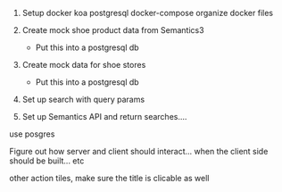 1. Setup docker
    koa
    postgresql
    docker-compose
    organize docker files
2. Create mock shoe product data from Semantics3
    - Put this into a postgresql db
3. Create mock data for shoe stores
    - Put this into a postgresql db


2. Set up search with query params
3. Set up Semantics API and return searches....


use posgres

Figure out how server and client should interact... when the client side should be built... etc

other action tiles, make sure the title is clicable as well